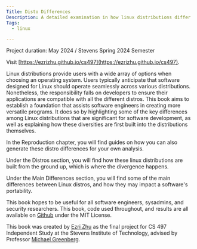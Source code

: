 ```yaml
---
Title: Disto Differences
Description: A detailed examination in how linux distributions differ
Tags:
  - linux

---
```


Project duration: May 2024 / Stevens Spring 2024 Semester

Visit [https://ezrizhu.github.io/cs497](https://ezrizhu.github.io/cs497).

Linux distributions provide users with a wide array of options when choosing an
operating system. Users typically anticipate that software designed for Linux
should operate seamlessly across various distributions. Nonetheless, the
responsibility falls on developers to ensure their applications are compatible
with all the different distros. This book aims to establish a foundation that
assists software engineers in creating more versatile programs. It does so by
highlighting some of the key differences among Linux distributions that are
significant for software development, as well as explaining how these
diversities are first built into the distributions themselves.

In the Reproduction chapter, you will find guides on how you can also generate
these distro differences for your own analysis.

Under the Distros section, you will find how these linux distributions are built
from the ground up, which is where the divergence happens.

Under the Main Differences section, you will find some of the main differences
between Linux distros, and how they may impact a software's portability.

This book hopes to be useful for all software engineers, sysadmins, and security
researchers. This book, code used throughout, and results are all available on
[Github](https://github.com/ezrizhu/cs497) under the MIT License.

This book was created by [Ezri Zhu](https://ezrizhu.com) as the final project
for CS 497 Independent Study at the Stevens Institute of Technology, advised by
Professor [Michael Greenberg](https://www.stevens.edu/profile/mgreenbe).
